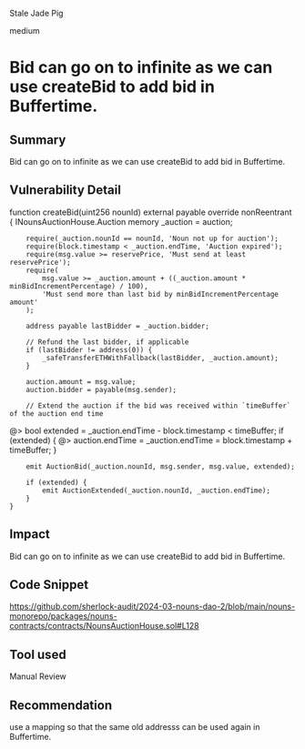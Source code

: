 Stale Jade Pig

medium

# Bid can go on to infinite as we can use createBid to add bid in Buffertime.

## Summary
 Bid can go on to infinite as we can use createBid to add bid in Buffertime.
## Vulnerability Detail
function createBid(uint256 nounId) external payable override nonReentrant {
        INounsAuctionHouse.Auction memory _auction = auction;

        require(_auction.nounId == nounId, 'Noun not up for auction');
        require(block.timestamp < _auction.endTime, 'Auction expired');
        require(msg.value >= reservePrice, 'Must send at least reservePrice');
        require(
            msg.value >= _auction.amount + ((_auction.amount * minBidIncrementPercentage) / 100),
            'Must send more than last bid by minBidIncrementPercentage amount'
        );

        address payable lastBidder = _auction.bidder;

        // Refund the last bidder, if applicable
        if (lastBidder != address(0)) {
            _safeTransferETHWithFallback(lastBidder, _auction.amount);
        }

        auction.amount = msg.value;
        auction.bidder = payable(msg.sender);

        // Extend the auction if the bid was received within `timeBuffer` of the auction end time
 @>       bool extended = _auction.endTime - block.timestamp < timeBuffer;
        if (extended) {
     @>       auction.endTime = _auction.endTime = block.timestamp + timeBuffer;
        }

        emit AuctionBid(_auction.nounId, msg.sender, msg.value, extended);

        if (extended) {
            emit AuctionExtended(_auction.nounId, _auction.endTime);
        }
    }
## Impact
 Bid can go on to infinite as we can use createBid to add bid in Buffertime.

## Code Snippet
https://github.com/sherlock-audit/2024-03-nouns-dao-2/blob/main/nouns-monorepo/packages/nouns-contracts/contracts/NounsAuctionHouse.sol#L128
## Tool used

Manual Review

## Recommendation
use a mapping so that the same old addresss can be used again in  Buffertime.